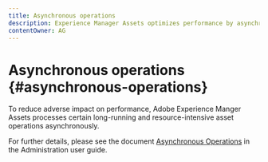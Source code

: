 ```yaml
---
title: Asynchronous operations
description: Experience Manager Assets optimizes performance by asynchronously completing some resource-intensive tasks.
contentOwner: AG
---
```


# Asynchronous operations {#asynchronous-operations}

To reduce adverse impact on performance, Adobe Experience Manger Assets processes certain long-running and resource-intensive asset operations asynchronously.

For further details, please see the document [Asynchronous Operations](/help/sites-administering/asynchronous-jobs.md) in the Administration user guide.
